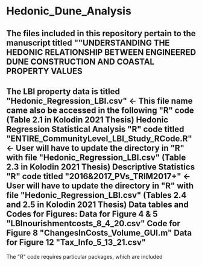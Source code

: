# Hedonic_Dune_Analysis

The files included in this repository pertain to the manuscript titled ""UNDERSTANDING THE HEDONIC RELATIONSHIP BETWEEN ENGINEERED DUNE CONSTRUCTION AND COASTAL PROPERTY VALUES
-------------
The LBI property data is titled "Hedonic_Regression_LBI.csv" <- This file name came also be accessed in the following "R" code (Table 2.1 in Kolodin 2021 Thesis)
Hedonic Regression Statistical Analysis "R" code titled "ENTIRE_CommunityLevel_LBI_Study_RCode.R" <- User will have to update the directory in "R" with file "Hedonic_Regression_LBI.csv" (Table 2.3 in Kolodin 2021 Thesis)
Descriptive Statistics "R" code titled "2016&2017_PVs_TRIM2017+" <- User will have to update the directory in "R" with file "Hedonic_Regression_LBI.csv" (Tables 2.4 and 2.5 in Kolodin 2021 Thesis) 
Data tables and Codes for Figures: Data for Figure 4 & 5 "LBInourishmentcosts_8_4_20.csv" Code for Figure 8 "ChangesInCosts_Volume_GUI.m" Data for Figure 12 "Tax_Info_5_13_21.csv"
--------------
The "R" code requires particular packages, which are included
